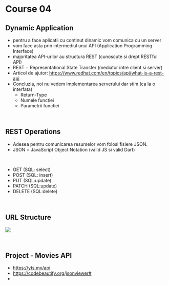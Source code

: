 # Course 04

## Dynamic Application

- pentru a face aplicatii cu continut dinamic vom comunica cu un server
- vom face asta prin intermediul unui API (Application Programming Interface)
- majoritatea API-urilor au structura REST (cunoscute si drept RESTful API)
- REST = Representational State Transfer (mediator intre client si server)
- Articol de ajutor: https://www.redhat.com/en/topics/api/what-is-a-rest-api
- Concluzia, noi nu vedem implementarea serverului dar stim (ca la o interfata)
  - Return-Type 
  - Numele functiei
  - Parametrii functiei

<br>

## REST Operations
- Adesea pentru comunicarea resurselor vom folosi fisiere JSON.
- JSON = JavaScript Object Notation (valid JS si valid Dart)

<br>

- GET (SQL: select)
- POST (SQL: insert)
- PUT (SQL:update)
- PATCH (SQL:update)
- DELETE (SQL:delete)

<br>

## URL Structure

![](https://developer.mozilla.org/en-US/docs/Learn/Common_questions/Web_mechanics/What_is_a_URL/mdn-url-all.png)

<br>

## Project - Movies API

- https://yts.mx/api
- https://codebeautify.org/jsonviewer#
- 
